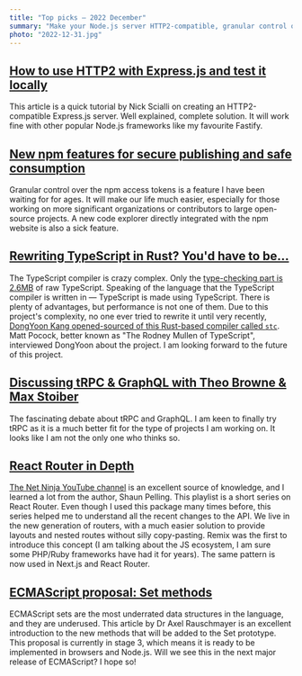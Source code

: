```yaml
---
title: "Top picks — 2022 December"
summary: "Make your Node.js server HTTP2-compatible, granular control over npm access tokens just landed, Rust-based TypeScript compiler, GraphQL vs tRPC and more… "
photo: "2022-12-31.jpg"
---
```


## [How to use HTTP2 with Express.js and test it locally](https://typeofnan.dev/how-to-use-http2-with-express/)

This article is a quick tutorial by Nick Scialli on creating an HTTP2-compatible Express.js server. Well explained, complete solution. It will work fine with other popular Node.js frameworks like my favourite Fastify.

## [New npm features for secure publishing and safe consumption](https://github.blog/2022-12-06-new-npm-features-for-secure-publishing-and-safe-consumption/)

Granular control over the npm access tokens is a feature I have been waiting for for ages. It will make our life much easier, especially for those working on more significant organizations or contributors to large open-source projects. A new code explorer directly integrated with the npm website is also a sick feature.

## [Rewriting TypeScript in Rust? You'd have to be...](https://www.totaltypescript.com/rewriting-typescript-in-rust)

The TypeScript compiler is crazy complex. Only the [type-checking part is 2.6MB](https://github.com/microsoft/TypeScript/blob/main/src/compiler/checker.ts) of raw TypeScript. Speaking of the language that the TypeScript compiler is written in — TypeScript is made using TypeScript. There is plenty of advantages, but performance is not one of them. Due to this project's complexity, no one ever tried to rewrite it until very recently, [DongYoon Kang opened-sourced of this Rust-based compiler called `stc`](https://github.com/dudykr/stc). Matt Pocock, better known as "The Rodney Mullen of TypeScript", interviewed DongYoon about the project. I am looking forward to the future of this project.

## [Discussing tRPC & GraphQL with Theo Browne & Max Stoiber](https://youtu.be/2-407yO8nEU)

The fascinating debate about tRPC and GraphQL. I am keen to finally try tRPC as it is a much better fit for the type of projects I am working on. It looks like I am not the only one who thinks so.

## [React Router in Depth](https://www.youtube.com/playlist?list=PL4cUxeGkcC9iVKmtNuCeIswnQ97in2GGf)

[The Net Ninja YouTube channel](https://www.youtube.com/@NetNinja/about) is an excellent source of knowledge, and I learned a lot from the author, Shaun Pelling. This playlist is a short series on React Router. Even though I used this package many times before, this series helped me to understand all the recent changes to the API. We live in the new generation of routers, with a much easier solution to provide layouts and nested routes without silly copy-pasting. Remix was the first to introduce this concept (I am talking about the JS ecosystem, I am sure some PHP/Ruby frameworks have had it for years). The same pattern is now used in Next.js and React Router.

## [ECMAScript proposal: Set methods](https://2ality.com/2022/12/set-methods.html)

ECMAScript sets are the most underrated data structures in the language, and they are underused. This article by Dr Axel Rauschmayer is an excellent introduction to the new methods that will be added to the Set prototype. This proposal is currently in stage 3, which means it is ready to be implemented in browsers and Node.js. Will we see this in the next major release of ECMAScript? I hope so!
